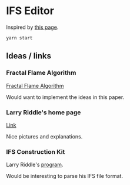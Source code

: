 # IFS Editor

Inspired by [this page](http://paulbourke.net/fractals/ifs/).

```
yarn start
```

## Ideas / links

### Fractal Flame Algorithm

[Fractal Flame Algorithm](https://flam3.com/flame_draves.pdf)

Would want to implement the ideas in this paper. 

### Larry Riddle's home page

[Link](https://larryriddle.agnesscott.org/ifs/ifs.htm)

Nice pictures and explanations.

### IFS Construction Kit

Larry Riddle's [program](https://larryriddle.agnesscott.org/ifskit/gallery/gallery.htm).

Would be interesting to parse his IFS file format.
